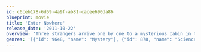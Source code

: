 ```yaml
---
id: c6ceb178-6d59-4a9f-ab81-cacee690da86
blueprint: movie
title: 'Enter Nowhere'
release_date: '2011-10-22'
overview: 'Three strangers arrive one by one to a mysterious cabin in the middle of nowhere after enduring separate life-altering predicaments. Searching for a way out of the woods, frustrated, hungry and battling to stay warm they discover their mysterious connection and realize what they have to do in order to get out of the woods alive.'
genres: '[{"id": 9648, "name": "Mystery"}, {"id": 878, "name": "Science Fiction"}, {"id": 53, "name": "Thriller"}]'
---
```

